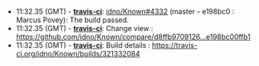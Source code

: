 * <a id="11:32.35">11:32.35 (GMT)</a> - __[travis-ci](https://github.com/travis-ci)__: <a href="https://github.com/idno/Known/issues/4332">idno/Known#4332</a> (master - e198bc0 : Marcus Povey): The build passed.
* <a id="11:32.35">11:32.35 (GMT)</a> - __[travis-ci](https://github.com/travis-ci)__: Change view : https://github.com/idno/Known/compare/d8ffb9709126...e198bc00ffb1
* <a id="11:32.35">11:32.35 (GMT)</a> - __[travis-ci](https://github.com/travis-ci)__: Build details : https://travis-ci.org/idno/Known/builds/321332084
